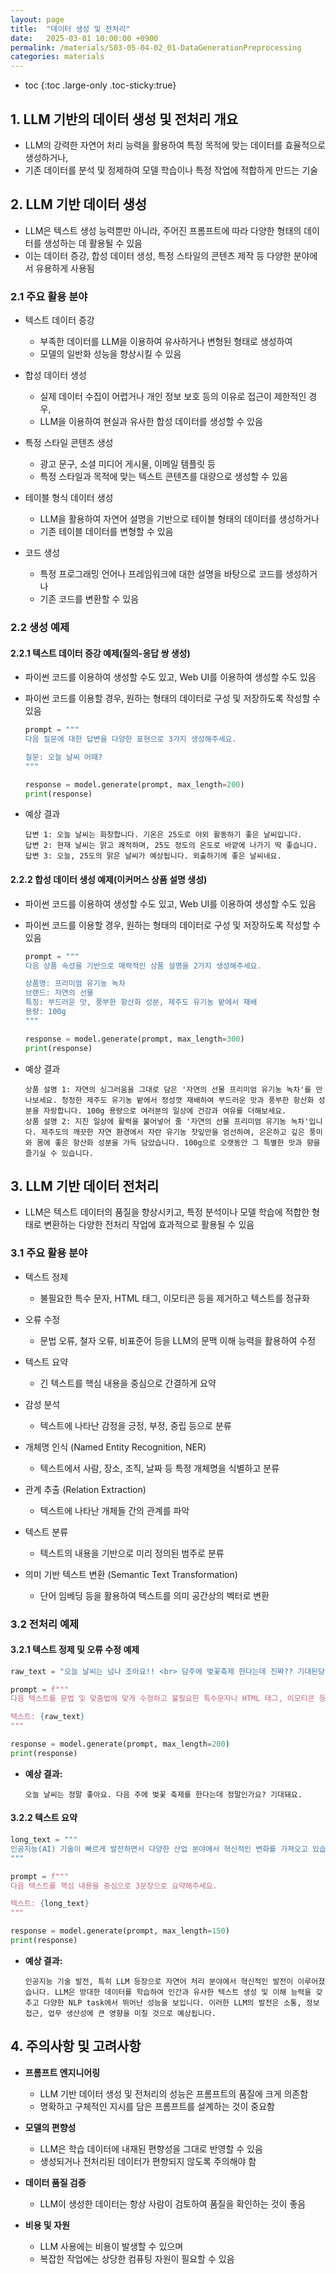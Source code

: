 ```yaml
---
layout: page
title:  "데이터 생성 및 전처리"
date:   2025-03-01 10:00:00 +0900
permalink: /materials/S03-05-04-02_01-DataGenerationPreprocessing
categories: materials
---
```

* toc
{:toc .large-only .toc-sticky:true}


## 1. LLM 기반의 데이터 생성 및 전처리 개요

- LLM의 강력한 자연어 처리 능력을 활용하여 특정 목적에 맞는 데이터를 효율적으로 생성하거나, 
- 기존 데이터를 분석 및 정제하여 모델 학습이나 특정 작업에 적합하게 만드는 기술

## 2. LLM 기반 데이터 생성

- LLM은 텍스트 생성 능력뿐만 아니라, 주어진 프롬프트에 따라 다양한 형태의 데이터를 생성하는 데 활용될 수 있음
- 이는 데이터 증강, 합성 데이터 생성, 특정 스타일의 콘텐츠 제작 등 다양한 분야에서 유용하게 사용됨

### 2.1 주요 활용 분야

- 텍스트 데이터 증강
    - 부족한 데이터를 LLM을 이용하여 유사하거나 변형된 형태로 생성하여
    - 모델의 일반화 성능을 향상시킬 수 있음

- 합성 데이터 생성
    - 실제 데이터 수집이 어렵거나 개인 정보 보호 등의 이유로 접근이 제한적인 경우,
    - LLM을 이용하여 현실과 유사한 합성 데이터를 생성할 수 있음

- 특정 스타일 콘텐츠 생성
    - 광고 문구, 소셜 미디어 게시물, 이메일 템플릿 등
    - 특정 스타일과 목적에 맞는 텍스트 콘텐츠를 대량으로 생성할 수 있음

- 테이블 형식 데이터 생성
    - LLM을 활용하여 자연어 설명을 기반으로 테이블 형태의 데이터를 생성하거나
    - 기존 테이블 데이터를 변형할 수 있음

- 코드 생성
    - 특정 프로그래밍 언어나 프레임워크에 대한 설명을 바탕으로 코드를 생성하거나
    - 기존 코드를 변환할 수 있음

### 2.2 생성 예제

#### 2.2.1 텍스트 데이터 증강 예제(질의-응답 쌍 생성)

- 파이썬 코드를 이용하여 생성할 수도 있고, Web UI를 이용하여 생성할 수도 있음
- 파이썬 코드를 이용할 경우, 원하는 형태의 데이터로 구성 및 저장하도록 작성할 수 있음

    ```python
    prompt = """
    다음 질문에 대한 답변을 다양한 표현으로 3가지 생성해주세요.

    질문: 오늘 날씨 어때?
    """

    response = model.generate(prompt, max_length=200)
    print(response)
    ```

- 예상 결과

    ```text
    답변 1: 오늘 날씨는 화창합니다. 기온은 25도로 야외 활동하기 좋은 날씨입니다.
    답변 2: 현재 날씨는 맑고 쾌적하며, 25도 정도의 온도로 바깥에 나가기 딱 좋습니다.
    답변 3: 오늘, 25도의 맑은 날씨가 예상됩니다. 외출하기에 좋은 날씨네요.
    ```

#### 2.2.2 합성 데이터 생성 예제(이커머스 상품 설명 생성)

- 파이썬 코드를 이용하여 생성할 수도 있고, Web UI를 이용하여 생성할 수도 있음
- 파이썬 코드를 이용할 경우, 원하는 형태의 데이터로 구성 및 저장하도록 작성할 수 있음

    ```python
    prompt = """
    다음 상품 속성을 기반으로 매력적인 상품 설명을 2가지 생성해주세요.

    상품명: 프리미엄 유기농 녹차
    브랜드: 자연의 선물
    특징: 부드러운 맛, 풍부한 항산화 성분, 제주도 유기농 밭에서 재배
    용량: 100g
    """

    response = model.generate(prompt, max_length=300)
    print(response)
    ```

- 예상 결과

    ```text
    상품 설명 1: 자연의 싱그러움을 그대로 담은 '자연의 선물 프리미엄 유기농 녹차'를 만나보세요. 청정한 제주도 유기농 밭에서 정성껏 재배하여 부드러운 맛과 풍부한 항산화 성분을 자랑합니다. 100g 용량으로 여러분의 일상에 건강과 여유를 더해보세요.
    상품 설명 2: 지친 일상에 활력을 불어넣어 줄 '자연의 선물 프리미엄 유기농 녹차'입니다. 제주도의 깨끗한 자연 환경에서 자란 유기농 찻잎만을 엄선하여, 은은하고 깊은 풍미와 몸에 좋은 항산화 성분을 가득 담았습니다. 100g으로 오랫동안 그 특별한 맛과 향을 즐기실 수 있습니다.
    ```

## 3. LLM 기반 데이터 전처리

- LLM은 텍스트 데이터의 품질을 향상시키고, 특정 분석이나 모델 학습에 적합한 형태로 변환하는 다양한 전처리 작업에 효과적으로 활용될 수 있음

### 3.1 주요 활용 분야

- 텍스트 정제
    - 불필요한 특수 문자, HTML 태그, 이모티콘 등을 제거하고 텍스트를 정규화

- 오류 수정
    - 문법 오류, 철자 오류, 비표준어 등을 LLM의 문맥 이해 능력을 활용하여 수정

- 텍스트 요약
    - 긴 텍스트를 핵심 내용을 중심으로 간결하게 요약

- 감성 분석
    - 텍스트에 나타난 감정을 긍정, 부정, 중립 등으로 분류

- 개체명 인식 (Named Entity Recognition, NER)
    - 텍스트에서 사람, 장소, 조직, 날짜 등 특정 개체명을 식별하고 분류

- 관계 추출 (Relation Extraction)
    - 텍스트에 나타난 개체들 간의 관계를 파악

- 텍스트 분류
    - 텍스트의 내용을 기반으로 미리 정의된 범주로 분류

- 의미 기반 텍스트 변환 (Semantic Text Transformation)
    - 단어 임베딩 등을 활용하여 텍스트를 의미 공간상의 벡터로 변환

### 3.2 전처리 예제

#### 3.2.1 텍스트 정제 및 오류 수정 예제

```python
raw_text = "오늘 날씨는 넘나 조아요!! <br> 담주에 벚꽃축제 한다는데 진짜?? 기대된당^^"

prompt = f"""
다음 텍스트를 문법 및 맞춤법에 맞게 수정하고 불필요한 특수문자나 HTML 태그, 이모티콘 등을 제거해주세요.

텍스트: {raw_text}
"""

response = model.generate(prompt, max_length=200)
print(response)
```

- **예상 결과:**

    ```
    오늘 날씨는 정말 좋아요. 다음 주에 벚꽃 축제를 한다는데 정말인가요? 기대돼요.
    ```

#### 3.2.2 텍스트 요약

```python
long_text = """
인공지능(AI) 기술이 빠르게 발전하면서 다양한 산업 분야에서 혁신적인 변화를 가져오고 있습니다. 특히 자연어 처리(NLP) 분야에서는 대규모 언어 모델(LLM)의 등장으로 이전에는 상상하기 어려웠던 수준의 텍스트 이해 및 생성 능력이 가능하게 되었습니다. LLM은 방대한 양의 텍스트 데이터를 학습하여 문맥을 파악하고, 인간과 유사한 자연스러운 텍스트를 생성할 수 있으며, 질문 답변, 텍스트 요약, 번역 등 다양한 NLP task에서 뛰어난 성능을 보이고 있습니다. 이러한 LLM의 발전은 우리의 소통 방식, 정보 접근 방식, 그리고 업무 생산성에 큰 영향을 미칠 것으로 예상됩니다.
"""

prompt = f"""
다음 텍스트를 핵심 내용을 중심으로 3문장으로 요약해주세요.

텍스트: {long_text}
"""

response = model.generate(prompt, max_length=150)
print(response)
```

- **예상 결과:**

    ```
    인공지능 기술 발전, 특히 LLM 등장으로 자연어 처리 분야에서 혁신적인 발전이 이루어졌습니다. LLM은 방대한 데이터를 학습하여 인간과 유사한 텍스트 생성 및 이해 능력을 갖추고 다양한 NLP task에서 뛰어난 성능을 보입니다. 이러한 LLM의 발전은 소통, 정보 접근, 업무 생산성에 큰 영향을 미칠 것으로 예상됩니다.
    ```

## 4. 주의사항 및 고려사항

- **프롬프트 엔지니어링**
    - LLM 기반 데이터 생성 및 전처리의 성능은 프롬프트의 품질에 크게 의존함
    - 명확하고 구체적인 지시를 담은 프롬프트를 설계하는 것이 중요함

- **모델의 편향성**
    - LLM은 학습 데이터에 내재된 편향성을 그대로 반영할 수 있음
    - 생성되거나 전처리된 데이터가 편향되지 않도록 주의해야 함

- **데이터 품질 검증**
    - LLM이 생성한 데이터는 항상 사람이 검토하여 품질을 확인하는 것이 좋음

- **비용 및 자원**
    - LLM 사용에는 비용이 발생할 수 있으며
    - 복잡한 작업에는 상당한 컴퓨팅 자원이 필요할 수 있음
